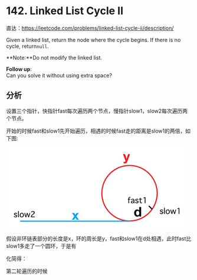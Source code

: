 # 142. Linked List Cycle II

直达：https://leetcode.com/problems/linked-list-cycle-ii/description/

Given a linked list, return the node where the cycle begins. If there is no cycle, return`null`.

**Note:**Do not modify the linked list.

**Follow up**:  
Can you solve it without using extra space?

## 分析

设置三个指针，快指针fast每次遍历两个节点，慢指针slow1，slow2每次遍历两个节点。

开始的时候fast和slow1先开始遍历，相遇的时候fast走的距离是slow1的两倍，如下图:

![](/assets/Q142_1.png)

假设非环链表部分的长度是x，环的周长是y，fast和slow1在d处相遇，此时fast比slow1多走了一个圆环，于是有

化简得：

第二轮遍历的时候

